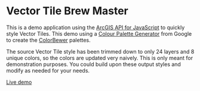 # Vector Tile Brew Master

This is a demo application using the [ArcGIS API for JavaScript](https://developers.arcgis.com/javascript/) to quickly style Vector Tiles.
This demo using a [Colour Palette Generator](https://github.com/google/palette.js) from Google to create the [ColorBewer](http://colorbrewer2.org/) palettes.

The source Vector Tile style has been trimmed down to only 24 layers and 8 unique colors, so the colors are updated very naively.
This is only meant for demonstration purposes.
You could build upon these output styles and modify as needed for your needs.

[Live demo](http://odoe.github.io/esrijs4-vt-palette/)